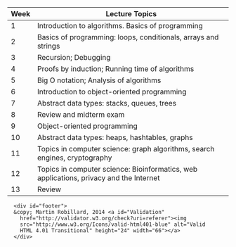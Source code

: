 <html>
<head>

<table id="Schedule">
    
  <thead>  
  <tr><th>Week</th><th>Lecture Topics</th></tr>
  </thead>

  <tbody>      
  <tr><td>1</td><td>Introduction to algorithms. Basics of
  programming</td></tr>
  <tr><td>2</td><td>Basics of programming: loops, conditionals, arrays
  and strings</td></tr>
  <tr><td>3</td><td>Recursion; Debugging</td></tr>      
  <tr><td>4</td><td>Proofs by induction; Running time of
  algorithms</td></tr>      
  <tr><td>5</td><td>Big O notation; Analysis of algorithms</td></tr>      
  <tr><td>6</td><td>Introduction to object-oriented
  programming</td></tr>      
  <tr><td>7</td><td>Abstract data types: stacks, queues,
  trees</td></tr>      
  <tr><td>8</td><td>Review and midterm exam</td></tr>      
  <tr><td>9</td><td>Object-oriented programming</td></tr>      
  <tr><td>10</td><td>Abstract data types: heaps, hashtables,
  graphs</td></tr>      
  <tr><td>11</td><td>Topics in computer science: graph algorithms,
  search engines, cryptography</td></tr>      
  <tr><td>12</td><td>Topics in computer science: Bioinformatics, web
  applications, privacy and the Internet</td></tr>      
  <tr><td>13</td><td>Review</td></tr>      
  </tbody>
  </table>

      <div id="footer">
      &copy; Martin Robillard, 2014 <a id="Validation"
        href="http://validator.w3.org/check?uri=referer"><img
        src="http://www.w3.org/Icons/valid-html401-blue" alt="Valid
        HTML 4.01 Transitional" height="24" width="66"></a>
      </div>
  </body>
</html>
